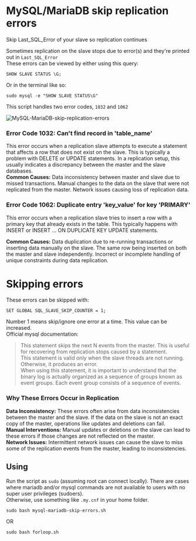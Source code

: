 # MySQL/MariaDB skip replication errors
Skip Last_SQL_Error of your slave so replication continues

Sometimes replication on the slave stops due to error(s) and they're printed out in `Last_SQL_Error`  
These errors can be viewed by either using this query:
````
SHOW SLAVE STATUS \G;
````
Or in the terminal like so:  
````
sudo mysql -e "SHOW SLAVE STATUS\G" 
````

This script handles two error codes, `1032` and `1062`

![MySQL-MariaDB-skip-replication-errors](https://github.com/spithash/MySQL-MariaDB-skip-replication-errors/assets/3981730/d49a7339-5197-41cc-a456-3cc84912462f)

### Error Code 1032: Can't find record in 'table_name'

This error occurs when a replication slave attempts to execute a statement that affects a row that does not exist on the slave. This is typically a problem with DELETE or UPDATE statements. In a replication setup, this usually indicates a discrepancy between the master and the slave databases.  
**Common Causes:**
        Data inconsistency between master and slave due to missed transactions.
        Manual changes to the data on the slave that were not replicated from the master.
        Network issues causing loss of replication data.

### Error Code 1062: Duplicate entry 'key_value' for key 'PRIMARY'

This error occurs when a replication slave tries to insert a row with a primary key that already exists in the table. This typically happens with INSERT or INSERT ... ON DUPLICATE KEY UPDATE statements.  

**Common Causes:** Data duplication due to re-running transactions or inserting data manually on the slave. The same row being inserted on both the master and slave independently. Incorrect or incomplete handling of unique constraints during data replication.

# Skipping errors
These errors can be skipped with:
````
SET GLOBAL SQL_SLAVE_SKIP_COUNTER = 1;
````
Number 1 means skip/ignore one error at a time. This value can be increased.  
Official mysql documentation:
>This statement skips the next N events from the master. This is useful for recovering from replication stops caused by a statement.  
>This statement is valid only when the slave threads are not running. Otherwise, it produces an error.  
>When using this statement, it is important to understand that the binary log is actually organized as a sequence of groups known as event groups. Each event group consists of a sequence of events.  

### Why These Errors Occur in Replication

**Data Inconsistency:** These errors often arise from data inconsistencies between the master and the slave. If the data on the slave is not an exact copy of the master, operations like updates and deletions can fail.  
**Manual Interventions:** Manual updates or deletions on the slave can lead to these errors if those changes are not reflected on the master.  
**Network Issues:** Intermittent network issues can cause the slave to miss some of the replication events from the master, leading to inconsistencies.  

## Using
Run the script as `sudo` (assuming root can connect locally). There are cases where mariadb and/or mysql commands are not available to users with no super user privileges (sudoers).  
Otherwise, use something like `.my.cnf` in your home folder.
````
sudo bash mysql-mariadb-skip-errors.sh
````
OR
````
sudo bash forloop.sh
````
